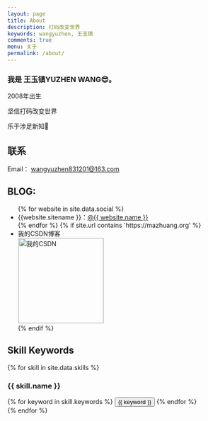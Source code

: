 ```yaml
---
layout: page
title: About
description: 打码改变世界
keywords: wangyuzhen, 王玉镇
comments: true
menu: 关于
permalink: /about/
---
```


### 我是 王玉镇YUZHEN WANG😎。

2008年出生

坚信打码改变世界

乐于涉足新知🤔

## 联系
Email：  <wangyuzhen831201@163.com>
## BLOG:

<ul>
{% for website in site.data.social %}
<li>{{website.sitename }}：<a href="{{ website.url }}" target="_blank">@{{ website.name }}</a></li>
{% endfor %}
{% if site.url contains 'https://mazhuang.org' %}
<li>
我的CSDN博客<br />
<img style="height:192px;width:192px;border:1px solid lightgrey;" src="{{ site.url }}/assets/images/qrcode.jpg" alt="我的CSDN" />
</li>
{% endif %}
</ul>


## Skill Keywords

{% for skill in site.data.skills %}
### {{ skill.name }}
<div class="btn-inline">
{% for keyword in skill.keywords %}
<button class="btn btn-outline" type="button">{{ keyword }}</button>
{% endfor %}
</div>
{% endfor %}
